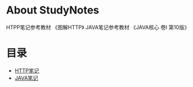 # About StudyNotes
HTPP笔记参考教材 《图解HTTP》
JAVA笔记参考教材 《JAVA核心 卷Ⅰ 第10版》

# 目录
* [HTTP笔记](#HTTP学习笔记)
* [JAVA笔记](#JAVA)
